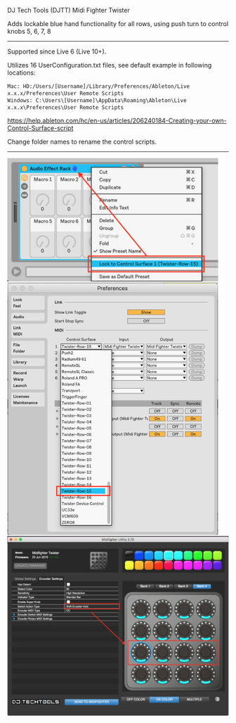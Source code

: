 DJ Tech Tools (DJTT) Midi Fighter Twister

Adds lockable blue hand functionality for all rows, using push turn to control knobs 5, 6, 7, 8

---

Supported since Live 6 (Live 10+).

Utilizes 16 UserConfiguration.txt files, see default example in following locations:

    Mac: HD:/Users/[Username]/Library/Preferences/Ableton/Live x.x.x/Preferences\User Remote Scripts
    Windows: C:\Users\[Username]\AppData\Roaming\Ableton\Live x.x.x\Preferences\User Remote Scripts

https://help.ableton.com/hc/en-us/articles/206240184-Creating-your-own-Control-Surface-script

Change folder names to rename the control scripts.

---

<img src='./images/blue-hand-lock-to-row.png' width='480' />
<img src='./images/control-surface-row.png' width='480' />
<img src='./images/midi-fighter-utility.png' width='640' />

